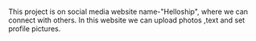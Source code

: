 This project is on social media website name-"Helloship", where we can connect with others. In this website we can upload photos ,text and set profile pictures.
